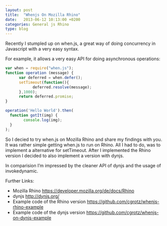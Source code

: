 ```yaml
---
layout: post
title:  "Whenjs On Mozilla Rhino"
date:   2013-06-12 10:13:00 +0200
categories: General js Rhino
type: blog
---
```

Recently I stumpled up on when.js, a great way of doing concurrency in Javascript with a very easy syntax.

For example, it allows a very easy API for doing asynchronous operations:

```javascript
var when = require("when.js");
function operation (message) {
      var deferred = when.defer();
      setTimeout(function(){
            deferred.resolve(message);
      },1000);
      return deferred.promise;
}

operation('Hello World').then(
  function gotIt(img) {
        console.log(img);
  }
);
```

So I decied to try when.js on Mozilla Rhino and share my findings with you. It was rather simple getting when.js to run on Rhino. All I had to do, was to implement a alternative for setTimeout. After I implemented the Rhino version I decided to also implement a version with dynjs.

In comparision I’m impressed by the cleaner API of dynjs and the usage of invokedynamic.

Further Links: 
* Mozilla Rhino https://developer.mozilla.org/de/docs/Rhino 
* dynjs http://dynjs.org/ 
* Example code of the Rhino version https://github.com/cgrotz/whenjs-rhino-example 
* Example code of the dynjs version https://github.com/cgrotz/whenjs-on-dynjs-example